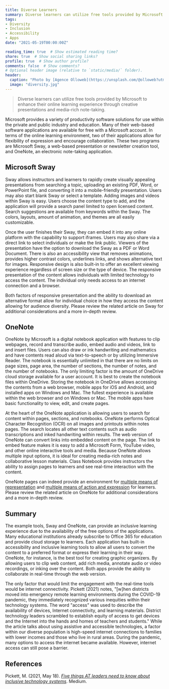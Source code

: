 ```yaml
---
title: Diverse Learners
summary: Diverse learners can utilize free tools provided by Microsoft to enhance their online learning experience through creative presentations and media-rich note-taking.
tags:
- Diversity
- Inclusion
- Accessibility
- Apps
date: "2021-05-19T00:00:00Z"

reading_time: true  # Show estimated reading time?
share: true  # Show social sharing links?
profile: true  # Show author profile?
comments: false  # Show comments?
# Optional header image (relative to `static/media/` folder).
header:
  caption: "Photo by [Agence Olloweb](https://unsplash.com/@olloweb?utm_source=unsplash&amp;utm_medium=referral&amp;utm_content=creditCopyText) on [Unsplash](https://unsplash.com/s/photos/learning-styles?utm_source=unsplash&amp;utm_medium=referral&amp;utm_content=creditCopyText)"
  image: "diversity.jpg"
---
```


> Diverse learners can utilize free tools provided by Microsoft to enhance their online learning experience through creative presentations and media-rich note-taking.

Microsoft provides a variety of productivity software solutions for use within the private and public industry and education. Many of their web-based software applications are available for free with a Microsoft account. In terms of the online learning environment, two of their applications allow for flexibility of expression and encourage collaboration. These two programs are Microsoft Sway, a web-based presentation or newsletter creation tool, and OneNote, an electronic note-taking application.

## Microsoft Sway

Sway allows instructors and learners to rapidly create visually appealing presentations from searching a topic, uploading an existing PDF, Word, or PowerPoint file, and converting it into a mobile-friendly presentation. Users may also start blank Sway or select a template. Adding images and videos within Sway is easy. Users choose the content type to add, and the application will provide a search panel limited to open licensed content. Search suggestions are available from keywords within the Sway. The colors, layouts, amount of animation, and themes are all easily customizable.

Once the user finishes their Sway, they can embed it into any online platform with the capability to support iframes. Users may also share via a direct link to select individuals or make the link public. Viewers of the presentation have the option to download the Sway as a PDF or Word Document. There is also an accessibility view that removes animations, provides higher contrast colors, underlines links, and shows alternative text for images. Responsive design is also built-in to offer an excellent viewing experience regardless of screen size or the type of device. The responsive presentation of the content allows individuals with limited technology to access the content. The individual only needs access to an internet connection and a browser.

Both factors of responsive presentation and the ability to download an alternative format allow for individual choice in how they access the content allowing for audience diversity. Please review the related article on Sway for additional considerations and a more in-depth review.

## OneNote

OneNote by Microsoft is a digital notebook application with features to clip webpages, record and transcribe audio, embed audio and videos, link to and insert files. Users can also draw or ink handwriting and mathematics and have contents read aloud via text-to-speech or by utilizing Immersive Reader. The notebook is essentially unlimited in that there are no limits on page sizes, page area, the number of sections, the number of notes, and the number of notebooks. The only limiting factor is the amount of OneDrive cloud storage available for a user account. It is best to create the notebook files within OneDrive. Storing the notebook in OneDrive allows accessing the contents from a web browser, mobile apps for iOS and Android, and installed apps on Windows and Mac. The fullest experience is available within the web browser and on Windows or Mac. The mobile apps have basic functionality to view, edit, and create pages.

At the heart of the OneNote application is allowing users to search for content within pages, sections, and notebooks. OneNote performs Optical Character Recognition (OCR) on all images and printouts within notes pages. The search locates all other text contents such as audio transcriptions and inked handwriting within results. The web version of OneNote can convert links into embedded content on the page. The link to embed feature makes it is easy to add a Microsoft Form, YouTube video, and other online interactive tools and media. Because OneNote allows multiple input options, it is ideal for creating media-rich notes and collaborative lesson materials. Class Notebook provides instructors the ability to assign pages to learners and see real-time interaction with the content.

OneNote pages can indeed provide an environment for [multiple means of representation](https://udlguidelines.cast.org/representation) and [multiple means of action and expression](https://udlguidelines.cast.org/action-expression) for learners. Please review the related article on OneNote for additional considerations and a more in-depth review.

## Summary

The example tools, Sway and OneNote, can provide an inclusive learning experience due to the availability of the free options of the applications. Many educational institutions already subscribe to Office 365 for education and provide cloud storage to learners. Each application has built-in accessibility and inclusive learning tools to allow all users to convert the content to a preferred format or express their learning in their way. OneNote, for instance, is the best tool for creating graphic organizers. By allowing users to clip web content, add rich media, annotate audio or video recordings, or inking over the content. Both apps provide the ability to collaborate in real-time through the web version.

The only factor that would limit the engagement with the real-time tools would be internet connectivity. Pickett (2021) notes, "[w]hen districts moved into emergency remote learning environments during the COVID-19 pandemic, they immediately recognized various inequities within their technology systems. The word "access" was used to describe the availability of devices, Internet connectivity, and learning materials. District technology leaders scrambled to establish equity of access to get devices and the Internet into the hands and homes of teachers and students." While the article talks about using assistive and accessible technologies, a factor within our diverse population is high-speed internet connections to families with lower incomes and those who live in rural areas. During the pandemic, many options to access the internet became available. However, internet access can still pose a barrier.

## References

Pickett, M. (2021, May 18). *[Five things AT leaders need to know about inclusive technology systems](https://medium.com/udl-center/five-things-at-leaders-need-to-know-about-inclusive-technology-systems-4bd9bd0fed5e)*. Medium.
